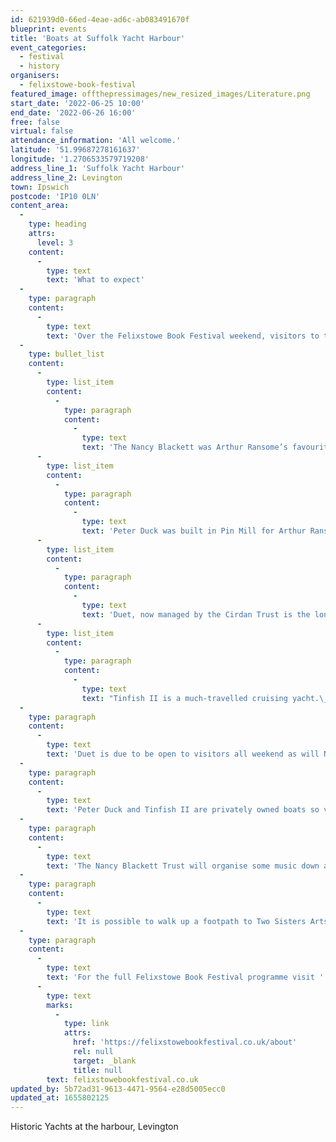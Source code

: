 ```yaml
---
id: 621939d0-66ed-4eae-ad6c-ab083491670f
blueprint: events
title: 'Boats at Suffolk Yacht Harbour'
event_categories:
  - festival
  - history
organisers:
  - felixstowe-book-festival
featured_image: offthepressimages/new_resized_images/Literature.png
start_date: '2022-06-25 10:00'
end_date: '2022-06-26 16:00'
free: false
virtual: false
attendance_information: 'All welcome.'
latitude: '51.99687278161637'
longitude: '1.2706533579719208'
address_line_1: 'Suffolk Yacht Harbour'
address_line_2: Levington
town: Ipswich
postcode: 'IP10 0LN'
content_area:
  -
    type: heading
    attrs:
      level: 3
    content:
      -
        type: text
        text: 'What to expect'
  -
    type: paragraph
    content:
      -
        type: text
        text: 'Over the Felixstowe Book Festival weekend, visitors to the yacht harbour at Levington will be able to see and possibly go on board, four historic yachts.'
  -
    type: bullet_list
    content:
      -
        type: list_item
        content:
          -
            type: paragraph
            content:
              -
                type: text
                text: 'The Nancy Blackett was Arthur Ransome’s favourite Yacht.'
      -
        type: list_item
        content:
          -
            type: paragraph
            content:
              -
                type: text
                text: 'Peter Duck was built in Pin Mill for Arthur Ransome and is now owned by Julia Jones.'
      -
        type: list_item
        content:
          -
            type: paragraph
            content:
              -
                type: text
                text: 'Duet, now managed by the Cirdan Trust is the longest serving sail training vessel in the UK. Duet is a keen competitor in the annual Tall Ships Race and has been both class and overall winner.'
      -
        type: list_item
        content:
          -
            type: paragraph
            content:
              -
                type: text
                text: "Tinfish II is a much-travelled cruising yacht.\_"
  -
    type: paragraph
    content:
      -
        type: text
        text: 'Duet is due to be open to visitors all weekend as will Nancy Blackett.'
  -
    type: paragraph
    content:
      -
        type: text
        text: 'Peter Duck and Tinfish II are privately owned boats so visitors will be welcomed when the owners or families are on board.'
  -
    type: paragraph
    content:
      -
        type: text
        text: 'The Nancy Blackett Trust will organise some music down at the yacht harbour and there may be shanty singers as well.'
  -
    type: paragraph
    content:
      -
        type: text
        text: 'It is possible to walk up a footpath to Two Sisters Arts Centre for speaker events.'
  -
    type: paragraph
    content:
      -
        type: text
        text: 'For the full Felixstowe Book Festival programme visit '
      -
        type: text
        marks:
          -
            type: link
            attrs:
              href: 'https://felixstowebookfestival.co.uk/about'
              rel: null
              target: _blank
              title: null
        text: felixstowebookfestival.co.uk
updated_by: 5b72ad31-9613-4471-9564-e28d5005ecc0
updated_at: 1655802125
---
```

Historic Yachts at the harbour, Levington
